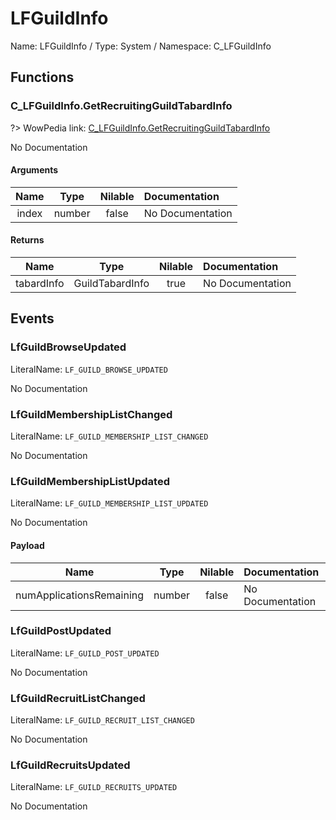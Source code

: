 # LFGuildInfo

Name: LFGuildInfo / Type: System / Namespace: C_LFGuildInfo

## Functions

### C_LFGuildInfo.GetRecruitingGuildTabardInfo
?> WowPedia link: [C_LFGuildInfo.GetRecruitingGuildTabardInfo](https://wow.gamepedia.com/API_C_LFGuildInfo.GetRecruitingGuildTabardInfo)

No Documentation

#### Arguments
|Name|Type|Nilable|Documentation|
|:---:|:---:|:---:|:---|
|index|number|false|No Documentation|
#### Returns
|Name|Type|Nilable|Documentation|
|:---:|:---:|:---:|:---|
|tabardInfo|GuildTabardInfo|true|No Documentation|
## Events

### LfGuildBrowseUpdated
LiteralName: `LF_GUILD_BROWSE_UPDATED`

No Documentation

### LfGuildMembershipListChanged
LiteralName: `LF_GUILD_MEMBERSHIP_LIST_CHANGED`

No Documentation

### LfGuildMembershipListUpdated
LiteralName: `LF_GUILD_MEMBERSHIP_LIST_UPDATED`

No Documentation

#### Payload
|Name|Type|Nilable|Documentation|
|:---:|:---:|:---:|:---|
|numApplicationsRemaining|number|false|No Documentation|
### LfGuildPostUpdated
LiteralName: `LF_GUILD_POST_UPDATED`

No Documentation

### LfGuildRecruitListChanged
LiteralName: `LF_GUILD_RECRUIT_LIST_CHANGED`

No Documentation

### LfGuildRecruitsUpdated
LiteralName: `LF_GUILD_RECRUITS_UPDATED`

No Documentation
